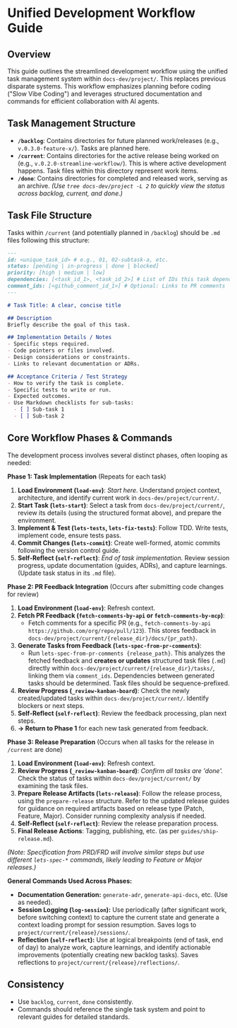 # Unified Development Workflow Guide

## Overview
This guide outlines the streamlined development workflow using the unified task management system within `docs-dev/project/`. This replaces previous disparate systems.
This workflow emphasizes planning before coding ("Slow Vibe Coding") and leverages structured documentation and commands for efficient collaboration with AI agents.

## Task Management Structure
- **`/backlog`**: Contains directories for future planned work/releases (e.g., `v.0.3.0-feature-x/`). Tasks are planned here.
- **`/current`**: Contains directories for the active release being worked on (e.g., `v.0.2.0-streamline-workflow/`). This is where active development happens. Task files within this directory represent work items.
- **`/done`**: Contains directories for completed and released work, serving as an archive.
*(Use `tree docs-dev/project -L 2` to quickly view the status across backlog, current, and done.)*

## Task File Structure
Tasks within `/current` (and potentially planned in `/backlog`) should be `.md` files following this structure:

```markdown
---
id: <unique_task_id> # e.g., 01, 02-subtask-a, etc.
status: [pending | in-progress | done | blocked]
priority: [high | medium | low]
dependencies: [<task_id_1>, <task_id_2>] # List of IDs this task depends on
comment_ids: [<github_comment_id_1>] # Optional: Links to PR comments
---

# Task Title: A clear, concise title

## Description
Briefly describe the goal of this task.

## Implementation Details / Notes
- Specific steps required.
- Code pointers or files involved.
- Design considerations or constraints.
- Links to relevant documentation or ADRs.

## Acceptance Criteria / Test Strategy
- How to verify the task is complete.
- Specific tests to write or run.
- Expected outcomes.
- Use Markdown checklists for sub-tasks:
  - [ ] Sub-task 1
  - [ ] Sub-task 2
```

## Core Workflow Phases & Commands

The development process involves several distinct phases, often looping as needed:

**Phase 1: Task Implementation** (Repeats for each task)
1.  **Load Environment (`load-env`)**: *Start here.* Understand project context, architecture, and identify current work in `docs-dev/project/current/`.
2.  **Start Task (`lets-start`)**: Select a task from `docs-dev/project/current/`, review its details (using the structured format above), and prepare the environment.
3.  **Implement &amp; Test (`lets-tests`, `lets-fix-tests`)**: Follow TDD. Write tests, implement code, ensure tests pass.
4.  **Commit Changes (`lets-commit`)**: Create well-formed, atomic commits following the version control guide.
5.  **Self-Reflect (`self-reflect`)**: *End of task implementation.* Review session progress, update documentation (guides, ADRs), and capture learnings. (Update task status in its `.md` file).

**Phase 2: PR Feedback Integration** (Occurs after submitting code changes for review)
1.  **Load Environment (`load-env`)**: Refresh context.
2.  **Fetch PR Feedback (`fetch-comments-by-api` or `fetch-comments-by-mcp`)**:
    - Fetch comments for a specific PR (e.g., `fetch-comments-by-api https://github.com/org/repo/pull/123`). This stores feedback in `docs-dev/project/current/{release_dir}/docs/{pr_path}`.
3.  **Generate Tasks from Feedback (`lets-spec-from-pr-comments`)**:
    - Run `lets-spec-from-pr-comments {release_path}`. This analyzes the fetched feedback and **creates or updates** structured task files (`.md`) directly within `docs-dev/project/current/{release_dir}/tasks/`, linking them via `comment_ids`. Dependencies between generated tasks should be determined. Task files should be sequence-prefixed.
4.  **Review Progress (`_review-kanban-board`)**: Check the newly created/updated tasks within `docs-dev/project/current/`. Identify blockers or next steps.
5.  **Self-Reflect (`self-reflect`)**: Review the feedback processing, plan next steps.
6.  **-> Return to Phase 1** for each new task generated from feedback.

**Phase 3: Release Preparation** (Occurs when all tasks for the release in `/current` are done)
1.  **Load Environment (`load-env`)**: Refresh context.
2.  **Review Progress (`_review-kanban-board`)**: *Confirm all tasks are 'done'.* Check the status of tasks within `docs-dev/project/current/` by examining the task files.
3.  **Prepare Release Artifacts (`lets-release`)**: Follow the release process, using the `prepare-release` structure. Refer to the updated release guides for guidance on required artifacts based on release type (Patch, Feature, Major). Consider running complexity analysis if needed.
4.  **Self-Reflect (`self-reflect`)**: Review the release preparation process.
5.  **Final Release Actions**: Tagging, publishing, etc. (as per `guides/ship-release.md`).

*(Note: Specification from PRD/FRD will involve similar steps but use different `lets-spec-*` commands, likely leading to Feature or Major releases.)*

**General Commands Used Across Phases:**
- **Documentation Generation:** `generate-adr`, `generate-api-docs`, etc. (Use as needed).
- **Session Logging (`log-session`):** Use periodically (after significant work, before switching context) to capture the current state and generate a context loading prompt for session resumption. Saves logs to `project/current/{release}/sessions/`.
- **Reflection (`self-reflect`):** Use at logical breakpoints (end of task, end of day) to analyze work, capture learnings, and identify actionable improvements (potentially creating new backlog tasks). Saves reflections to `project/current/{release}/reflections/`.





## Consistency
- Use `backlog`, `current`, `done` consistently.
- Commands should reference the single task system and point to relevant guides for detailed standards.
